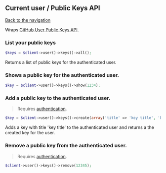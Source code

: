 ## Current user / Public Keys API
[Back to the navigation](../README.md)

Wraps [GitHub User Public Keys API](https://developer.github.com/v3/users/keys/#public-keys).

### List your public keys

```php
$keys = $client->user()->keys()->all();
```

Returns a list of public keys for the authenticated user.

### Shows a public key for the authenticated user.

```php
$key = $client->user()->keys()->show(1234);
```

### Add a public key to the authenticated user.

> Requires [authentication](security.md).

```php
$key = $client->user()->keys()->create(array('title' => 'key title', 'key' => 12345));
```

Adds a key with title 'key title' to the authenticated user and returns a the created key for the user.

### Remove a public key from the authenticated user.

> Requires [authentication](security.md).

```php
$client->user()->keys()->remove(12345);
```
